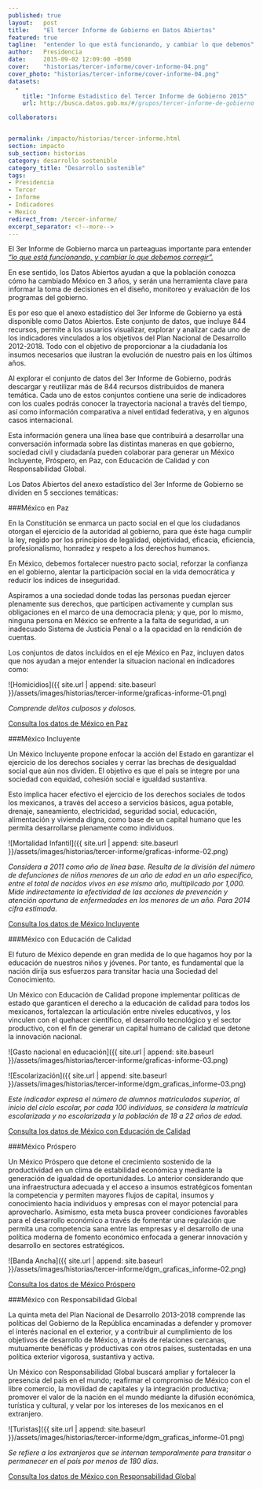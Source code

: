 ```yaml
---
published: true
layout:   post
title:    "El tercer Informe de Gobierno en Datos Abiertos"
featured: true
tagline:  "entender lo que está funcionando, y cambiar lo que debemos"
author:   Presidencia
date:     2015-09-02 12:09:00 -0500
cover:    "historias/tercer-informe/cover-informe-04.png"
cover_photo: "historias/tercer-informe/cover-informe-04.png"
datasets:
  -
    title: "Informe Estadistico del Tercer Informe de Gobierno 2015"
    url: http://busca.datos.gob.mx/#/grupos/tercer-informe-de-gobierno

collaborators:


permalink: /impacto/historias/tercer-informe.html
section: impacto
sub_section: historias
category: desarrollo sostenible
category_title: "Desarrollo sostenible"
tags:
- Presidencia
- Tercer
- Informe
- Indicadores
- Mexico
redirect_from: /tercer-informe/
excerpt_separator: <!--more-->
---
```




El 3er Informe de Gobierno marca un parteaguas importante para entender [*“lo que está funcionando, y cambiar lo que debemos corregir”.*](http://www.presidencia.gob.mx/tercerinforme/hoy-tenemos-claro-lo-que-esta-funcionando-y-tiempo-para-cambiar-lo-que-debemos-corregir/)

<!--more-->

En ese sentido, los Datos Abiertos ayudan a que la población conozca cómo ha cambiado México en 3 años, y serán una herramienta clave para informar la toma de decisiones en el diseño, monitoreo y evaluación de los programas del gobierno.

Es por eso que el anexo estadístico del 3er Informe de Gobierno ya está disponible como Datos Abiertos. Este conjunto de datos, que incluye 844 recursos, permite a los usuarios visualizar, explorar y analizar cada uno de los indicadores vinculados a los objetivos del Plan Nacional de Desarrollo 2012-2018. Todo con el objetivo de proporcionar a la ciudadanía los insumos necesarios que ilustran la evolución de nuestro pais en los últimos años.

Al explorar el conjunto de datos del 3er Informe de Gobierno, podrás descargar y reutilizar más de 844 recursos distribuidos de manera temática. Cada uno de estos conjuntos contiene una serie de indicadores con los cuales podrás conocer la trayectoria nacional a través del tiempo, así como información comparativa a nivel entidad federativa, y en algunos casos internacional.

Esta información genera una línea base que contribuirá a desarrollar una conversación informada sobre las distintas maneras en que gobierno, sociedad civil y ciudadanía pueden colaborar para generar un México Incluyente, Próspero, en Paz, con Educación de Calidad y con Responsabilidad Global.

Los Datos Abiertos del anexo estadístico del 3er Informe de Gobierno se dividen en 5 secciones temáticas:




###México en Paz

En la Constitución se enmarca un pacto social en el que los ciudadanos otorgan el ejercicio de la autoridad al gobierno, para que éste haga cumplir la ley, regido por los principios de legalidad, objetividad, eficacia, eficiencia, profesionalismo, honradez y respeto a los derechos humanos.

En México, debemos fortalecer nuestro pacto social, reforzar la confianza en el gobierno, alentar la participación social en la vida democrática y reducir los índices de inseguridad.

Aspiramos a una sociedad donde todas las personas puedan ejercer plenamente sus derechos, que participen activamente y cumplan sus obligaciones en el marco de una democracia plena; y que, por lo mismo, ninguna persona en México se enfrente a la falta de seguridad, a un inadecuado Sistema de Justicia Penal o a la opacidad en la rendición de cuentas.

Los conjuntos de datos incluidos en el eje México en Paz, incluyen datos que nos ayudan a mejor entender la situacion nacional en indicadores como:


![Homicidios]({{ site.url | append: site.baseurl }}/assets/images/historias/tercer-informe/graficas-informe-01.png)



*Comprende delitos culposos y dolosos.*


[Consulta los datos de México en Paz](http://busca.datos.gob.mx/#/conjuntos/mexico-en-paz--tercer-informe)


###México Incluyente

Un México Incluyente propone enfocar la acción del Estado en garantizar el ejercicio de los derechos sociales y cerrar las brechas de desigualdad social que aún nos dividen. El objetivo es que el país se integre por una sociedad con equidad, cohesión social e igualdad sustantiva.

Esto implica hacer efectivo el ejercicio de los derechos sociales de todos los mexicanos, a través del acceso a servicios básicos, agua potable, drenaje, saneamiento, electricidad, seguridad social, educación, alimentación y vivienda digna, como base de un capital humano que les permita desarrollarse plenamente como individuos.


![Mortalidad Infantil]({{ site.url | append: site.baseurl }}/assets/images/historias/tercer-informe/graficas-informe-02.png)



*Considera  a  2011  como  año  de  línea  base.  Resulta  de la  división  del número  de  defunciones de niños menores  de  un año de edad en un año específico, entre el total de nacidos  vivos  en  ese  mismo  año,  multiplicado  por  1,000.  Mide indirectamente la efectividad de las acciones de prevención y atención oportuna de enfermedades en los menores de un año. Para 2014 cifra estimada.*

[Consulta los datos de México Incluyente](http://busca.datos.gob.mx/#/conjuntos/mexico-incluyente--tercer-informe)


###México con Educación de Calidad

El futuro de México depende en gran medida de lo que hagamos hoy por la educación de nuestros niños y jóvenes. Por tanto, es fundamental que la nación dirija sus esfuerzos para transitar hacia una Sociedad del Conocimiento.

Un México con Educación de Calidad propone implementar políticas de estado que garanticen el derecho a la educación de calidad para todos los mexicanos, fortalezcan la articulación entre niveles educativos, y los vinculen con el quehacer científico, el desarrollo tecnológico y el sector productivo, con el fin de generar un capital humano de calidad que detone la innovación nacional.

![Gasto nacional en educación]({{ site.url | append: site.baseurl }}/assets/images/historias/tercer-informe/graficas-informe-03.png)


![Escolarización]({{ site.url | append: site.baseurl }}/assets/images/historias/tercer-informe/dgm_graficas_informe-03.png)


*Este  indicador  expresa  el  número de  alumnos  matriculados  superior,  al inicio del ciclo escolar, por cada 100 individuos, se considera la matrícula escolarizada y no escolarizada y la población de 18 a 22 años de edad.*

[Consulta los datos de México con Educación de Calidad](http://busca.datos.gob.mx/#/conjuntos/mexico-con-educacion-de-calidad--tercer-informe)


###México Próspero

Un México Próspero que detone el crecimiento sostenido de la productividad en un clima de estabilidad económica y mediante la generación de igualdad de oportunidades. Lo anterior considerando que una infraestructura adecuada y el acceso a insumos estratégicos fomentan la competencia y permiten mayores flujos de capital, insumos y conocimiento hacia individuos y empresas con el mayor potencial para aprovecharlo. Asimismo, esta meta busca proveer condiciones favorables para el desarrollo económico a través de fomentar una regulación que permita una competencia sana entre las empresas y el desarrollo de una política moderna de fomento económico enfocada a generar innovación y desarrollo en sectores estratégicos.


![Banda Ancha]({{ site.url | append: site.baseurl }}/assets/images/historias/tercer-informe/dgm_graficas_informe-02.png)



[Consulta los datos de México Próspero](http://busca.datos.gob.mx/#/conjuntos/mexico-prospero-tercer-informe)

###México con Responsabilidad Global

La quinta meta del Plan Nacional de Desarrollo 2013-2018 comprende las políticas del Gobierno de la República encaminadas a defender y promover el interés nacional en el exterior, y a contribuir al cumplimiento de los objetivos de desarrollo de México, a través de relaciones cercanas, mutuamente benéficas y productivas con otros países, sustentadas en una política exterior vigorosa, sustantiva y activa.

Un México con Responsabilidad Global buscará ampliar y fortalecer la presencia del país en el mundo; reafirmar el compromiso de México con el libre comercio, la movilidad de capitales y la integración productiva; promover el valor de la nación en el mundo mediante la difusión económica, turística y cultural, y velar por los intereses de los mexicanos en el extranjero.


![Turistas]({{ site.url | append: site.baseurl }}/assets/images/historias/tercer-informe/dgm_graficas_informe-01.png)



*Se refiere a los extranjeros que se internan temporalmente para transitar o permanecer en el país por menos de 180 días.*

[Consulta los datos de México con Responsabilidad Global](http://busca.datos.gob.mx/#/conjuntos/mexico-con-responsabilidad-global--tercer-informe)
